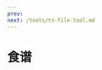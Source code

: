 ```yaml
---
prev: 
next: /tools/ts-file-tool.md
---
```


# 食谱

<timeLineThree :timeLineList="list" />

<script setup>
import { ref } from 'vue'

const list = ref([])

list.value = [
  {
    content: [
      '材料：玉米、排骨、胡萝卜、马蹄（可选）、生姜、盐',
      '步骤：',
      '1.排骨洗净后冷水下锅，放入姜片，焯水后捞出。',
      '2.胡萝卜、玉米、马蹄切块。',
      '3.食材入锅加适量水和姜片，煲汤，出锅加适量盐。'
      ],
    title: '玉米排骨汤',
    linkText: '图文',
    link: 'https://www.douguo.com/cookbook/1255090.html?f=bdald',
  },
  {
    title: '辣椒炒肉',
    content: [
      '材料：螺丝椒、瘦肉、生抽、老抽、蒜瓣、盐（可选）',
      '步骤：',
      '1.瘦肉切片或丝，大蒜拍瓣。',
      '2.辣椒片刀，热锅无油煸炒备用。',
      '3.下肉，适时加生抽、老抽、蒜瓣。',
      '4.下辣椒翻炒出锅。'
    ],
    link: 'https://www.douguo.com/cookbook/2457894.html',
    linkText: '图文'
  },
  {
    title: '番茄鸡蛋',
    content: [
      '材料：番茄、鸡蛋、葱、生抽、盐、白糖',
      '步骤：',
      '1.番茄滑刀，热水烫，去皮，切块。',
      '2.鸡蛋加盐打散后加点水。',
      '3.加油热锅下蛋液，备用。',
      '4.热肉下番茄炒至变软出汁，加入白糖、盐、生抽翻炒，小火焖煮。',
      '5.加入葱花出锅。'
    ],
    link: 'https://www.douguo.com/cookbook/2458690.html?f=bdald',
    linkText: '图文'
  },
]
</script>